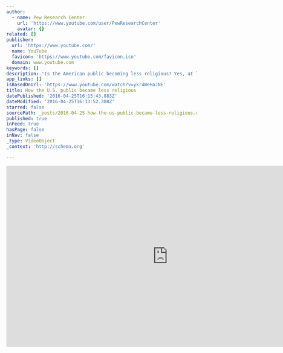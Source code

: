 ```yaml
---
author:
  - name: Pew Research Center
    url: 'https://www.youtube.com/user/PewResearchCenter'
    avatar: {}
related: []
publisher:
  url: 'https://www.youtube.com/'
  name: YouTube
  favicon: 'https://www.youtube.com/favicon.ico'
  domain: www.youtube.com
keywords: []
description: 'Is the American public becoming less religious? Yes, at least by some key measures of what it means to be a religious person. An extensive new survey of more than 35,000 U.S. adults finds that the percentages who say they believe in God, pray daily and regularly go to church or other religious services all have declined modestly in recent years.'
app_links: []
isBasedOnUrl: 'https://www.youtube.com/watch?v=ykr4WeHaJNE'
title: How the U.S. public became less religious
datePublished: '2016-04-25T16:15:43.883Z'
dateModified: '2016-04-25T16:13:52.308Z'
starred: false
sourcePath: _posts/2016-04-25-how-the-us-public-became-less-religious.md
published: true
inFeed: true
hasPage: false
inNav: false
_type: VideoObject
_context: 'http://schema.org'

---
```

<iframe src="https://cdn.embedly.com/widgets/media.html?src=https%3A%2F%2Fwww.youtube.com%2Fembed%2Fykr4WeHaJNE%3Ffeature%3Doembed&amp;url=https%3A%2F%2Fwww.youtube.com%2Fwatch%3Fv%3Dykr4WeHaJNE&amp;image=https%3A%2F%2Fi.ytimg.com%2Fvi%2Fykr4WeHaJNE%2Fhqdefault.jpg&amp;key=b7d04c9b404c499eba89ee7072e1c4f7&amp;type=text%2Fhtml&amp;schema=youtube" width="854" height="480" scrolling="no" frameborder="0" allowfullscreen="" style=""></iframe>